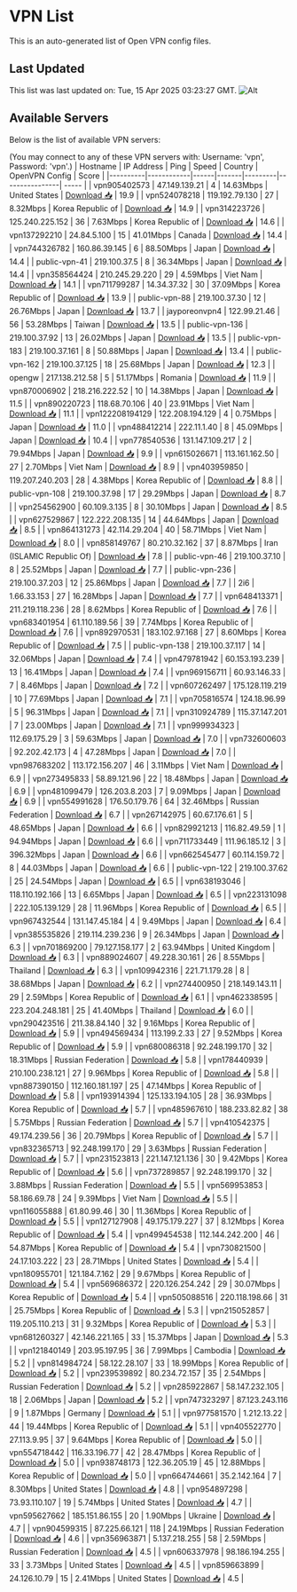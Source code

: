 # VPN List

This is an auto-generated list of Open VPN config files.

## Last Updated

This list was last updated on: Tue, 15 Apr 2025 03:23:27 GMT.
![Alt](https://repobeats.axiom.co/api/embed/186b98318ef1479477931607c1ad7d823f12451f.svg "Repobeats analytics image")

## Available Servers

Below is the list of available VPN servers:

(You may connect to any of these VPN servers with: Username: 'vpn', Password: 'vpn'.)
| Hostname | IP Address | Ping | Speed | Country | OpenVPN Config | Score |
|----------|------------|------|-------|---------|----------------| ----- |
| vpn905402573 | 47.149.139.21 | 4 | 14.63Mbps | United States | [Download 📥](./configs/server_0_US.ovpn) | 19.9 |
| vpn524078218 | 119.192.79.130 | 27 | 8.32Mbps | Korea Republic of | [Download 📥](./configs/server_1_KR.ovpn) | 14.9 |
| vpn314223726 | 125.240.225.152 | 36 | 7.63Mbps | Korea Republic of | [Download 📥](./configs/server_2_KR.ovpn) | 14.6 |
| vpn137292210 | 24.84.5.100 | 15 | 41.01Mbps | Canada | [Download 📥](./configs/server_3_CA.ovpn) | 14.4 |
| vpn744326782 | 160.86.39.145 | 6 | 88.50Mbps | Japan | [Download 📥](./configs/server_4_JP.ovpn) | 14.4 |
| public-vpn-41 | 219.100.37.5 | 8 | 36.34Mbps | Japan | [Download 📥](./configs/server_5_JP.ovpn) | 14.4 |
| vpn358564424 | 210.245.29.220 | 29 | 4.59Mbps | Viet Nam | [Download 📥](./configs/server_6_VN.ovpn) | 14.1 |
| vpn711799287 | 14.34.37.32 | 30 | 37.09Mbps | Korea Republic of | [Download 📥](./configs/server_7_KR.ovpn) | 13.9 |
| public-vpn-88 | 219.100.37.30 | 12 | 26.76Mbps | Japan | [Download 📥](./configs/server_8_JP.ovpn) | 13.7 |
| jayporeonvpn4 | 122.99.21.46 | 56 | 53.28Mbps | Taiwan | [Download 📥](./configs/server_9_TW.ovpn) | 13.5 |
| public-vpn-136 | 219.100.37.92 | 13 | 26.02Mbps | Japan | [Download 📥](./configs/server_10_JP.ovpn) | 13.5 |
| public-vpn-183 | 219.100.37.161 | 8 | 50.88Mbps | Japan | [Download 📥](./configs/server_11_JP.ovpn) | 13.4 |
| public-vpn-162 | 219.100.37.125 | 18 | 25.68Mbps | Japan | [Download 📥](./configs/server_12_JP.ovpn) | 12.3 |
| opengw | 217.138.212.58 | 5 | 51.17Mbps | Romania | [Download 📥](./configs/server_13_RO.ovpn) | 11.9 |
| vpn870006902 | 218.216.222.52 | 10 | 14.38Mbps | Japan | [Download 📥](./configs/server_14_JP.ovpn) | 11.5 |
| vpn890220723 | 118.68.70.106 | 40 | 23.91Mbps | Viet Nam | [Download 📥](./configs/server_15_VN.ovpn) | 11.1 |
| vpn122208194129 | 122.208.194.129 | 4 | 0.75Mbps | Japan | [Download 📥](./configs/server_16_JP.ovpn) | 11.0 |
| vpn488412214 | 222.11.1.40 | 8 | 45.09Mbps | Japan | [Download 📥](./configs/server_17_JP.ovpn) | 10.4 |
| vpn778540536 | 131.147.109.217 | 2 | 79.94Mbps | Japan | [Download 📥](./configs/server_18_JP.ovpn) | 9.9 |
| vpn615026671 | 113.161.162.50 | 27 | 2.70Mbps | Viet Nam | [Download 📥](./configs/server_19_VN.ovpn) | 8.9 |
| vpn403959850 | 119.207.240.203 | 28 | 4.38Mbps | Korea Republic of | [Download 📥](./configs/server_20_KR.ovpn) | 8.8 |
| public-vpn-108 | 219.100.37.98 | 17 | 29.29Mbps | Japan | [Download 📥](./configs/server_21_JP.ovpn) | 8.7 |
| vpn254562900 | 60.109.3.135 | 8 | 30.10Mbps | Japan | [Download 📥](./configs/server_22_JP.ovpn) | 8.5 |
| vpn627529867 | 122.222.208.135 | 14 | 44.64Mbps | Japan | [Download 📥](./configs/server_23_JP.ovpn) | 8.5 |
| vpn864131273 | 42.114.29.204 | 40 | 58.71Mbps | Viet Nam | [Download 📥](./configs/server_24_VN.ovpn) | 8.0 |
| vpn858149767 | 80.210.32.162 | 37 | 8.87Mbps | Iran (ISLAMIC Republic Of) | [Download 📥](./configs/server_25_IR.ovpn) | 7.8 |
| public-vpn-46 | 219.100.37.10 | 8 | 25.52Mbps | Japan | [Download 📥](./configs/server_26_JP.ovpn) | 7.7 |
| public-vpn-236 | 219.100.37.203 | 12 | 25.86Mbps | Japan | [Download 📥](./configs/server_27_JP.ovpn) | 7.7 |
| 2i6 | 1.66.33.153 | 27 | 16.28Mbps | Japan | [Download 📥](./configs/server_28_JP.ovpn) | 7.7 |
| vpn648413371 | 211.219.118.236 | 28 | 8.62Mbps | Korea Republic of | [Download 📥](./configs/server_29_KR.ovpn) | 7.6 |
| vpn683401954 | 61.110.189.56 | 39 | 7.74Mbps | Korea Republic of | [Download 📥](./configs/server_30_KR.ovpn) | 7.6 |
| vpn892970531 | 183.102.97.168 | 27 | 8.60Mbps | Korea Republic of | [Download 📥](./configs/server_31_KR.ovpn) | 7.5 |
| public-vpn-138 | 219.100.37.117 | 14 | 32.06Mbps | Japan | [Download 📥](./configs/server_32_JP.ovpn) | 7.4 |
| vpn479781942 | 60.153.193.239 | 13 | 16.41Mbps | Japan | [Download 📥](./configs/server_33_JP.ovpn) | 7.4 |
| vpn969156711 | 60.93.146.33 | 7 | 8.46Mbps | Japan | [Download 📥](./configs/server_34_JP.ovpn) | 7.2 |
| vpn607262497 | 175.128.119.219 | 10 | 77.69Mbps | Japan | [Download 📥](./configs/server_35_JP.ovpn) | 7.1 |
| vpn705816574 | 124.18.96.99 | 5 | 96.31Mbps | Japan | [Download 📥](./configs/server_36_JP.ovpn) | 7.1 |
| vpn310924789 | 115.37.147.201 | 7 | 23.00Mbps | Japan | [Download 📥](./configs/server_37_JP.ovpn) | 7.1 |
| vpn999934323 | 112.69.175.29 | 3 | 59.63Mbps | Japan | [Download 📥](./configs/server_38_JP.ovpn) | 7.0 |
| vpn732600603 | 92.202.42.173 | 4 | 47.28Mbps | Japan | [Download 📥](./configs/server_39_JP.ovpn) | 7.0 |
| vpn987683202 | 113.172.156.207 | 46 | 3.11Mbps | Viet Nam | [Download 📥](./configs/server_40_VN.ovpn) | 6.9 |
| vpn273495833 | 58.89.121.96 | 22 | 18.48Mbps | Japan | [Download 📥](./configs/server_41_JP.ovpn) | 6.9 |
| vpn481099479 | 126.203.8.203 | 7 | 9.09Mbps | Japan | [Download 📥](./configs/server_42_JP.ovpn) | 6.9 |
| vpn554991628 | 176.50.179.76 | 64 | 32.46Mbps | Russian Federation | [Download 📥](./configs/server_43_RU.ovpn) | 6.7 |
| vpn267142975 | 60.67.176.61 | 5 | 48.65Mbps | Japan | [Download 📥](./configs/server_44_JP.ovpn) | 6.6 |
| vpn829921213 | 116.82.49.59 | 1 | 94.94Mbps | Japan | [Download 📥](./configs/server_45_JP.ovpn) | 6.6 |
| vpn711733449 | 111.96.185.12 | 3 | 396.32Mbps | Japan | [Download 📥](./configs/server_46_JP.ovpn) | 6.6 |
| vpn662545477 | 60.114.159.72 | 8 | 44.03Mbps | Japan | [Download 📥](./configs/server_47_JP.ovpn) | 6.6 |
| public-vpn-122 | 219.100.37.62 | 25 | 24.54Mbps | Japan | [Download 📥](./configs/server_48_JP.ovpn) | 6.5 |
| vpn638193046 | 118.110.192.166 | 13 | 6.65Mbps | Japan | [Download 📥](./configs/server_49_JP.ovpn) | 6.5 |
| vpn223131098 | 222.105.139.129 | 28 | 11.96Mbps | Korea Republic of | [Download 📥](./configs/server_50_KR.ovpn) | 6.5 |
| vpn967432544 | 131.147.45.184 | 4 | 9.49Mbps | Japan | [Download 📥](./configs/server_51_JP.ovpn) | 6.4 |
| vpn385535826 | 219.114.239.236 | 9 | 26.34Mbps | Japan | [Download 📥](./configs/server_52_JP.ovpn) | 6.3 |
| vpn701869200 | 79.127.158.177 | 2 | 63.94Mbps | United Kingdom | [Download 📥](./configs/server_53_GB.ovpn) | 6.3 |
| vpn889024607 | 49.228.30.161 | 26 | 8.55Mbps | Thailand | [Download 📥](./configs/server_54_TH.ovpn) | 6.3 |
| vpn109942316 | 221.71.179.28 | 8 | 38.68Mbps | Japan | [Download 📥](./configs/server_55_JP.ovpn) | 6.2 |
| vpn274400950 | 218.149.143.11 | 29 | 2.59Mbps | Korea Republic of | [Download 📥](./configs/server_56_KR.ovpn) | 6.1 |
| vpn462338595 | 223.204.248.181 | 25 | 41.40Mbps | Thailand | [Download 📥](./configs/server_57_TH.ovpn) | 6.0 |
| vpn290423516 | 211.38.84.140 | 32 | 9.16Mbps | Korea Republic of | [Download 📥](./configs/server_58_KR.ovpn) | 5.9 |
| vpn494569434 | 113.199.2.33 | 27 | 9.52Mbps | Korea Republic of | [Download 📥](./configs/server_59_KR.ovpn) | 5.9 |
| vpn680086318 | 92.248.199.170 | 32 | 18.31Mbps | Russian Federation | [Download 📥](./configs/server_60_RU.ovpn) | 5.8 |
| vpn178440939 | 210.100.238.121 | 27 | 9.96Mbps | Korea Republic of | [Download 📥](./configs/server_61_KR.ovpn) | 5.8 |
| vpn887390150 | 112.160.181.197 | 25 | 47.14Mbps | Korea Republic of | [Download 📥](./configs/server_62_KR.ovpn) | 5.8 |
| vpn193914394 | 125.133.194.105 | 28 | 36.93Mbps | Korea Republic of | [Download 📥](./configs/server_63_KR.ovpn) | 5.7 |
| vpn485967610 | 188.233.82.82 | 38 | 5.75Mbps | Russian Federation | [Download 📥](./configs/server_64_RU.ovpn) | 5.7 |
| vpn410542375 | 49.174.239.56 | 36 | 20.79Mbps | Korea Republic of | [Download 📥](./configs/server_65_KR.ovpn) | 5.7 |
| vpn832365713 | 92.248.199.170 | 29 | 3.63Mbps | Russian Federation | [Download 📥](./configs/server_66_RU.ovpn) | 5.7 |
| vpn231523813 | 221.147.121.136 | 30 | 9.42Mbps | Korea Republic of | [Download 📥](./configs/server_67_KR.ovpn) | 5.6 |
| vpn737289857 | 92.248.199.170 | 32 | 3.88Mbps | Russian Federation | [Download 📥](./configs/server_68_RU.ovpn) | 5.5 |
| vpn569953853 | 58.186.69.78 | 24 | 9.39Mbps | Viet Nam | [Download 📥](./configs/server_69_VN.ovpn) | 5.5 |
| vpn116055888 | 61.80.99.46 | 30 | 11.36Mbps | Korea Republic of | [Download 📥](./configs/server_70_KR.ovpn) | 5.5 |
| vpn127127908 | 49.175.179.227 | 37 | 8.12Mbps | Korea Republic of | [Download 📥](./configs/server_71_KR.ovpn) | 5.4 |
| vpn499454538 | 112.144.242.200 | 46 | 54.87Mbps | Korea Republic of | [Download 📥](./configs/server_72_KR.ovpn) | 5.4 |
| vpn730821500 | 24.17.103.222 | 23 | 28.71Mbps | United States | [Download 📥](./configs/server_73_US.ovpn) | 5.4 |
| vpn180955701 | 121.184.7.162 | 29 | 9.67Mbps | Korea Republic of | [Download 📥](./configs/server_74_KR.ovpn) | 5.4 |
| vpn569686372 | 220.126.254.242 | 29 | 30.07Mbps | Korea Republic of | [Download 📥](./configs/server_75_KR.ovpn) | 5.4 |
| vpn505088516 | 220.118.198.66 | 31 | 25.75Mbps | Korea Republic of | [Download 📥](./configs/server_76_KR.ovpn) | 5.3 |
| vpn215052857 | 119.205.110.213 | 31 | 9.32Mbps | Korea Republic of | [Download 📥](./configs/server_77_KR.ovpn) | 5.3 |
| vpn681260327 | 42.146.221.165 | 33 | 15.37Mbps | Japan | [Download 📥](./configs/server_78_JP.ovpn) | 5.3 |
| vpn121840149 | 203.95.197.95 | 36 | 7.99Mbps | Cambodia | [Download 📥](./configs/server_79_KH.ovpn) | 5.2 |
| vpn814984724 | 58.122.28.107 | 33 | 18.99Mbps | Korea Republic of | [Download 📥](./configs/server_80_KR.ovpn) | 5.2 |
| vpn239539892 | 80.234.72.157 | 35 | 2.54Mbps | Russian Federation | [Download 📥](./configs/server_81_RU.ovpn) | 5.2 |
| vpn285922867 | 58.147.232.105 | 18 | 2.06Mbps | Japan | [Download 📥](./configs/server_82_JP.ovpn) | 5.2 |
| vpn747323297 | 87.123.243.116 | 9 | 1.87Mbps | Germany | [Download 📥](./configs/server_83_DE.ovpn) | 5.1 |
| vpn977581570 | 1.212.13.22 | 44 | 19.44Mbps | Korea Republic of | [Download 📥](./configs/server_84_KR.ovpn) | 5.1 |
| vpn405522770 | 27.113.9.95 | 37 | 9.64Mbps | Korea Republic of | [Download 📥](./configs/server_85_KR.ovpn) | 5.0 |
| vpn554718442 | 116.33.196.77 | 42 | 28.47Mbps | Korea Republic of | [Download 📥](./configs/server_86_KR.ovpn) | 5.0 |
| vpn938748173 | 122.36.205.19 | 45 | 12.88Mbps | Korea Republic of | [Download 📥](./configs/server_87_KR.ovpn) | 5.0 |
| vpn664744661 | 35.2.142.164 | 7 | 8.30Mbps | United States | [Download 📥](./configs/server_88_US.ovpn) | 4.8 |
| vpn954897298 | 73.93.110.107 | 19 | 5.74Mbps | United States | [Download 📥](./configs/server_89_US.ovpn) | 4.7 |
| vpn595627662 | 185.151.86.155 | 20 | 1.90Mbps | Ukraine | [Download 📥](./configs/server_90_UA.ovpn) | 4.7 |
| vpn904599315 | 87.225.66.121 | 118 | 24.19Mbps | Russian Federation | [Download 📥](./configs/server_91_RU.ovpn) | 4.6 |
| vpn356963871 | 5.137.218.255 | 58 | 2.59Mbps | Russian Federation | [Download 📥](./configs/server_92_RU.ovpn) | 4.5 |
| vpn606337978 | 98.186.194.255 | 33 | 3.73Mbps | United States | [Download 📥](./configs/server_93_US.ovpn) | 4.5 |
| vpn859663899 | 24.126.10.79 | 15 | 2.41Mbps | United States | [Download 📥](./configs/server_94_US.ovpn) | 4.5 |
